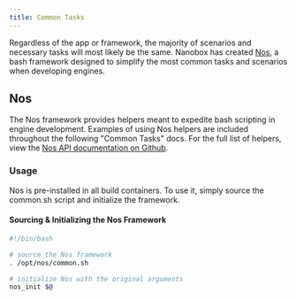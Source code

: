 ```yaml
---
title: Common Tasks
---
```


Regardless of the app or framework, the majority of scenarios and necessary tasks will most likely be the same. Nanobox has created [Nos](#nos), a bash framework designed to simplify the most common tasks and scenarios when developing engines.

## Nos
The Nos framework provides helpers meant to expedite bash scripting in engine development. Examples of using Nos helpers are included throughout the following "Common Tasks" docs. For the full list of helpers, view the [Nos API documentation on Github](https://github.com/pagodabox/nanobox-nos).

### Usage

Nos is pre-installed in all build containers. To use it, simply source the common.sh script and initialize the framework.

#### Sourcing & Initializing the Nos Framework
```bash
#!/bin/bash

# source the Nos framework
. /opt/nos/common.sh

# initialize Nos with the original arguments
nos_init $@
```
